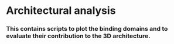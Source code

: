 # Architectural analysis

### This contains scripts to plot the binding domains and to evaluate their contribution to the 3D architecture.
